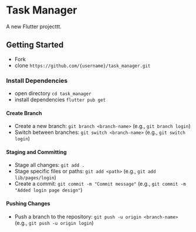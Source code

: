 # Task Manager

A new Flutter projecttt.

## Getting Started

- Fork
- clone `https://github.com/{username}/task_manager.git`

### Install Dependencies

- open directory `cd task_manager`
- install dependencies `flutter pub get`

#### Create Branch

- Create a new branch: `git branch <branch-name>` (e.g., `git branch login`)
- Switch between branches: `git switch <branch-name>` (e.g., `git switch login`)

#### Staging and Committing

- Stage all changes: `git add .`
- Stage specific files or paths: `git add <path>` (e.g., `git add lib/pages/login`)
- Create a commit: `git commit -m "Commit message"` (e.g., `git commit -m "Added login page design"`)

#### Pushing Changes

- Push a branch to the repository: `git push -u origin <branch-name>` (e.g., `git push -u origin login`)
